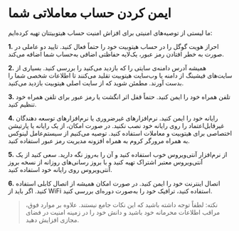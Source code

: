 # ایمن کردن حساب معاملاتی شما

ما لیستی از توصیه‌های امنیتی برای افزاش امنیت حساب هیتوبیتتان تهیه کرده‌ایم:

**1.**	احراز هویت گوگل را در حساب هیتوبیت خود را حتماً فعال کنید.
تایید دو عاملی در صورت به خطر افتادن رمز عبور، یک‌لایه حفاظتی اضافی به‌حساب شما
اضافه می‌کند.

**2.**	همیشه آدرس دامنه‌ی سایتی را که بازدید می‌کنید را بررسی کنید.
بسیاری از سایت‌های فیشینگ از دامنه یا وب‌سایت هیتوبیت تقلید می‌کنند تا اطلاعات شخصی شما را بدست آورند. مطمئن شوید که از سایت اصلی هیتوبیت بازدید می‌کنید.

**3.**	تلفن همراه خود را ایمن کنید.
حتماً قفل اثر انگشت یا رمز عبور برای تلفن همراه خود تنظیم کنید.

**4.**	رایانه خود را ایمن کنید.
نرم‌افزارهای غیرضروری یا نرم‌افزارهای توسعه دهندگان غیرقابل‌اعتماد را روی رایانه خود نصب نکنید. در صورت امکان، از یک رایانه یا پارتیشن اختصاصی برای هیتوبیت و معاملات استفاده کنید. توصیه می‌کنیم از سیستم‌عامل لینوکس به همراه مرورگر کروم به همراه افزونه مدیریت رمز عبور استفاده کنید.

**5.**	از نرم‌افزار آنتی‌ویروس خوب استفاده کنید و آن را به‌روز نگه دارید.
سعی کنید از یک آنتی‌ویروس معتبر اشتراک تهیه کنید و با بروز رسانی‌های روزانه از نسخه بروز آنتی‌ویروس روی رایانه خود استفاده کنید.

**6.**	اتصال اینترنت خود را ایمن کنید.
در صورت امکان همیشه از اتصال کابلی استفاده کنید. اگر باید از WiFi استفاده کنید، ترافیک خود را به‌صورت دوره‌ای بررسی کنید.

> نکته: لطفاً توجه داشته باشید که این نکات جامع نیستند. علاوه بر موارد فوق، مراقب اطلاعات محرمانه خود باشید و دانش خود را در زمینه امنیت در فضای مجازی افزایش دهید.
